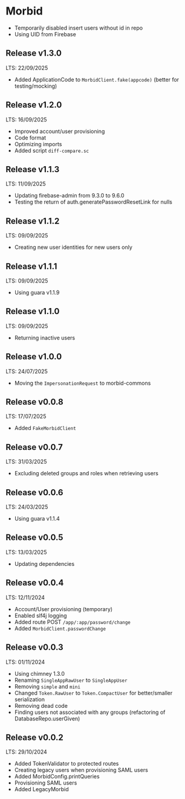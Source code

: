 # Morbid

 - Temporarily disabled insert users without id in repo
 - Using UID from Firebase

## Release v1.3.0
LTS: 22/09/2025

 - Added ApplicationCode to `MorbidClient.fake(appcode)` (better for testing/mocking)

## Release v1.2.0
LTS: 16/09/2025

 - Improved account/user provisioning
 - Code format
 - Optimizing imports
 - Added script `diff-compare.sc`

## Release v1.1.3
LTS: 11/09/2025

 - Updating firebase-admin from 9.3.0 to 9.6.0
 - Testing the return of auth.generatePasswordResetLink for nulls

## Release v1.1.2
LTS: 09/09/2025

 - Creating new user identities for new users only

## Release v1.1.1
LTS: 09/09/2025

 - Using guara v1.1.9

## Release v1.1.0
LTS: 09/09/2025

 - Returning inactive users

## Release v1.0.0
LTS: 24/07/2025
 
 - Moving the `ImpersonationRequest` to morbid-commons

## Release v0.0.8
LTS: 17/07/2025

 - Added `FakeMorbidClient`

## Release v0.0.7
LTS: 31/03/2025

 - Excluding deleted groups and roles when retrieving users

## Release v0.0.6
LTS: 24/03/2025

 - Using guara v1.1.4

## Release v0.0.5
LTS: 13/03/2025

 - Updating dependencies

## Release v0.0.4
LTS: 12/11/2024

 - Account/User provisioning (temporary)
 - Enabled slf4j logging
 - Added route POST `/app/:app/password/change`
 - Added `MorbidClient.passwordChange`

## Release v0.0.3
LTS: 01/11/2024
 
 - Using chimney 1.3.0
 - Renaming `SingleAppRawUser` to `SingleAppUser`
 - Removing `simple` and `mini`
 - Changed `Token.RawUser` to `Token.CompactUser` for better/smaller serialization
 - Removing dead code
 - Finding users not associated with any groups (refactoring of DatabaseRepo.userGiven)

## Release v0.0.2
LTS: 29/10/2024

 - Added TokenValidator to protected routes
 - Creating legacy users when provisioning SAML users
 - Added MorbidConfig.printQueries
 - Provisioning SAML users
 - Added LegacyMorbid